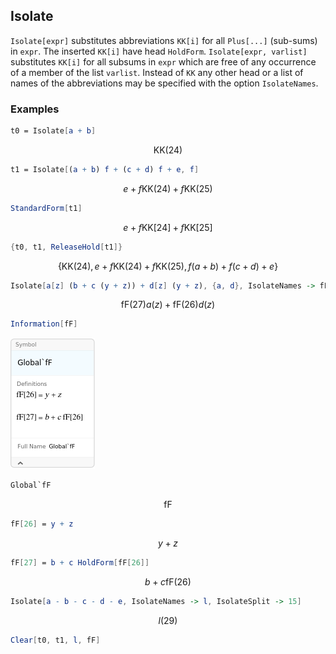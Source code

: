 ##  Isolate 

`Isolate[expr]` substitutes abbreviations `KK[i]` for all `Plus[...]` (sub-sums) in `expr`. The inserted `KK[i]` have head `HoldForm`. `Isolate[expr, varlist]` substitutes `KK[i]` for all subsums in `expr` which are free of any occurrence of a member of the list `varlist`. Instead of `KK` any other head or a list of names of the abbreviations may be specified with the option `IsolateNames`.

###  Examples 

```mathematica
t0 = Isolate[a + b]
```

$$\text{KK}(24)$$

```mathematica
t1 = Isolate[(a + b) f + (c + d) f + e, f]
```

$$e+f \text{KK}(24)+f \text{KK}(25)$$

```mathematica
StandardForm[t1]
```

$$e+f \text{KK}[24]+f \text{KK}[25]$$

```mathematica
{t0, t1, ReleaseHold[t1]}
```

$$\{\text{KK}(24),e+f \text{KK}(24)+f \text{KK}(25),f (a+b)+f (c+d)+e\}$$

```mathematica
Isolate[a[z] (b + c (y + z)) + d[z] (y + z), {a, d}, IsolateNames -> fF]
```

$$\text{fF}(27) a(z)+\text{fF}(26) d(z)$$

```mathematica
Information[fF]
```

![1h43hlg7mmzzn](img/1h43hlg7mmzzn.png)

```mathematica
Global`fF
```

$$\text{fF}$$

```mathematica
fF[26] = y + z
```

$$y+z$$

```mathematica
fF[27] = b + c HoldForm[fF[26]]
```

$$b+c \text{fF}(26)$$

```mathematica
Isolate[a - b - c - d - e, IsolateNames -> l, IsolateSplit -> 15]
```

$$l(29)$$

```mathematica
Clear[t0, t1, l, fF]
```